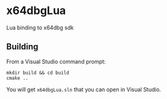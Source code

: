 # x64dbgLua

Lua binding to x64dbg sdk

## Building

From a Visual Studio command prompt:

```
mkdir build && cd build
cmake ..
```

You will get `x64dbgLua.sln` that you can open in Visual Studio.

